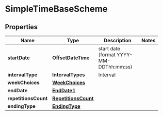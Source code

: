 

# SimpleTimeBaseScheme


## Properties

| Name | Type | Description | Notes |
|------------ | ------------- | ------------- | -------------|
|**startDate** | **OffsetDateTime** | start date (format YYYY-MM-DDThh:mm:ss) |  |
|**intervalType** | **IntervalTypes** | Interval |  |
|**weekChoices** | [**WeekChoices**](WeekChoices.md) |  |  |
|**endDate** | [**EndDate1**](EndDate1.md) |  |  |
|**repetitionsCount** | [**RepetitionsCount**](RepetitionsCount.md) |  |  |
|**endingType** | [**EndingType**](EndingType.md) |  |  |



